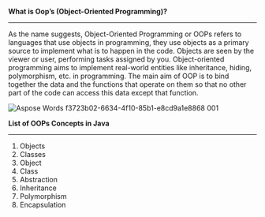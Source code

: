 
**What is Oop’s (Object-Oriented Programming)?**

---

As the name suggests, Object-Oriented Programming or OOPs refers to languages that use objects in programming, they use objects as a primary source to implement what is to happen in the code. Objects are seen by the viewer or user, performing tasks assigned by you. Object-oriented programming aims to implement real-world entities like inheritance, hiding, polymorphism, etc. in programming. The main aim of OOP is to bind together the data and the functions that operate on them so that no other part of the code can access this data except that function.

![Aspose Words f3723b02-6634-4f10-85b1-e8cd9a1e8868 001](https://github.com/rhushikesh2000/JAVA_TUTORIAL_/assets/124034778/ef3dd185-555b-4a58-b61c-45909e1c5a2f)


**List of OOPs Concepts in Java**

---

1. Objects
1. Classes
1. Object 
1. Class
1. Abstraction
1. Inheritance 
1. Polymorphism
1. Encapsulation
